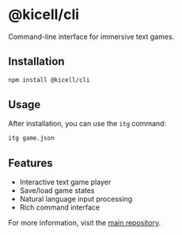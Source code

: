 # @kicell/cli

Command-line interface for immersive text games.

## Installation

```bash
npm install @kicell/cli
```

## Usage

After installation, you can use the `itg` command:

```bash
itg game.json
```

## Features

- Interactive text game player
- Save/load game states
- Natural language input processing
- Rich command interface

For more information, visit the [main repository](https://github.com/moekiorg/kicell).
